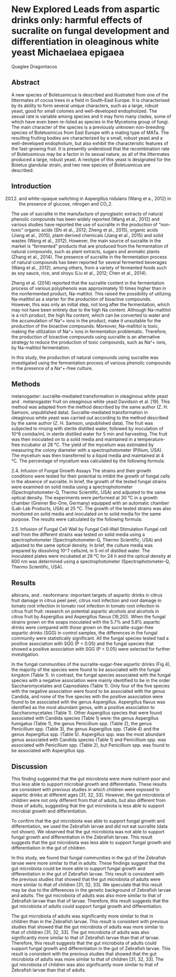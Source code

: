 # New Explored Leads from aspartic drinks only: harmful effects of sucralite on fungal development and differentiation in oleaginous white yeast Michaelaea epigaea
Quaglee Dragontacos


## Abstract
A new species of Boletusmicus is described and illustrated from one of the littermates of cocoa trees in a field in South-East Europe. It is characterised by its ability to form several unique characters, such as a large, robust yeast, good for small colonies and well-developed endopholized. The sexual rate is variable among species and it may form many clades, some of which have even been re-listed as species in the Mycetoma group of fungi. The main character of the species is a previously unknown non-breeding species of Boletusmicus from East Europe with a mating type of MATa. The resulting fruiting bodies are characterized by a small, robust yeast and a well-developed endopholium, but also exhibit the characteristic features of the fast-growing fruit. It is presently understood that the recombination rate of Boletusmicus may be a factor in its sexual nature, as all of the littermates produced a large, robust yeast. A neotype of this yeast is designated for the Boletus glandular strain, and two new species of Boletusmicus are described.


## Introduction
 2012) and white-opaque switching in Aspergillus nidulans (Wang et a., 2012) in the presence of glucose, nitrogen and CO_2.

The use of sucralite in the manufacture of pyroglastic extracts of natural phenolic compounds has been widely reported (Wang et al., 2012) and various studies have reported the use of sucralite in the production of “non-toxic” organic acids (Shi et al., 2012; Zheng et al., 2015), organic acids (Jiang et al., 2015), plant-derived chemicals (Jiang et al., 2015) and solid wastes (Wang et al., 2012). However, the main source of sucralite in the market is “fermented” products that are produced from the fermentation of natural compounds, such as plant extracts, sugars and aromatic plants (Zhang et al., 2014). The presence of sucralite in the fermentation process of natural compounds has been reported for several fermented beverages (Wang et al., 2012), among others, from a variety of fermented foods such as soy sauce, rice, and shoyu (Liu et al., 2012; Chen et al., 2014).

Zheng et al. (2014) reported that the sucralite content in the fermentation process of various polyphenols was approximately 10 times higher than in the nonfermented product, Na-maltitol. This raised the possibility of utilizing Na-maltitol as a starter for the production of bioactive compounds. However, this was only an initial step, not long after the fermentation, which may not have been entirely due to the high Na content. Although Na-maltitol is a rich product, the high Na content, which can be converted to water and the accumulation of Na^+ ions in the product, make it unsuitable for the production of the bioactive compounds. Moreover, Na-maltitol is toxic, making the utilization of Na^+ ions in fermentation problematic. Therefore, the production of bioactive compounds using sucralite is an alternative strategy to reduce the production of toxic compounds, such as Na^+ ions, by Na-maltitol fermentation.

In this study, the production of natural compounds using sucralite was investigated using the fermentation process of various phenolic compounds in the presence of a Na^+-free culture.


## Methods
melanogaster: sucralite-mediated transformation in oleaginous white yeast and . melanogaster fruit on oleaginous white yeast Davidson et al. [19]. This method was adapted from the method described by the same author (Z. H. Samson, unpublished data). Sucralite-mediated transformation in oleaginous white yeast was carried out according to the method described by the same author (Z. H. Samson, unpublished data). The fruit was subjected to rinsing with sterile distilled water, followed by inoculation of 10^6 conidia/mL in sterile distilled water for 5 min and harvesting. The fruit was then inoculated on to a solid media and maintained in a temperature-free incubator at 28 °C. The yield of the mycelium was estimated by measuring the colony diameter with a spectrophotometer (Pillium, USA). The mycelium was then transferred to a liquid media and maintained at 4 °C. The percentage of mycelium was calculated by the following formula:

2.4. Infusion of Fungal Growth Assays
The strains and their growth conditions were tested for their potential to inhibit the growth of fungal cells in the absence of sucralite. In brief, the growth of the tested fungal strains were examined on solid media using a spectrophotometer (Spectrophotometer-Q, Thermo Scientific, USA) and adjusted to the same optical density. The experiments were performed at 30 °C in a growth chamber (Greiner Bio-One, Germany) equipped with an automatic chamber (Lab-Lab Products, USA) at 25 °C. The growth of the tested strains was also monitored on solid media and inoculated on to solid media for the same purpose. The results were calculated by the following formula:

2.5. Infusion of Fungal Cell Wall by Fungal Cell-Wall Stimulation
Fungal cell wall from the different strains was tested on solid media using a spectrophotometer (Spectrophotometer-Q, Thermo Scientific, USA) and adjusted to the same optical density. In brief, the culture media was prepared by dissolving 10^7 cells/mL in 5 ml of distilled water. The inoculated plates were incubated at 28 °C for 24 h and the optical density at 600 nm was determined using a spectrophotometer (Spectrophotometer-Q, Thermo Scientific, USA).


## Results
albicans, and . neoformans: important targets of aspartic drinks in citrus fruit damage in citrus peel peel, citrus root infection and root damage in tomato root infection in tomato root infection in tomato root infection in citrus fruit fruit: research on potential aspartic alcohols and alcohols in citrus fruit by Aspergillus and Aspergillus flavus [19,20]). When the fungal strains grown on the soaps inoculated with the 5.7% and 5.8% aspartic drinks were compared with those grown on the sucralite-sugar-free aspartic drinks (SGG) in control samples, the differences in the fungal community were statistically significant. All the fungal species tested had a positive association with SGG (P < 0.05) and the fungal species that showed a positive association with SGG (P < 0.05) were selected for further investigation.

In the fungal communities of the sucralite-sugar-free aspartic drinks (Fig 4), the majority of the species were found to be associated with the fungal kingdom (Table 1). In contrast, the fungal species associated with the fungal species with a negative association were mainly identified to be in the order Saccharomycetales and Capnodiales (Table 1). Only four of the five species with the negative association were found to be associated with the genus Candida, and none of the five species with the positive association were found to be associated with the genus Aspergillus. Aspergillus flavus was identified as the most abundant genus, with a positive association to Saccharomycetales (Table 1). Other Aspergillus species that were found associated with Candida species (Table 1) were: the genus Aspergillus fumigatus (Table 1), the genus Penicillium spp. (Table 2), the genus Penicillium spp. (Table 3), the genus Aspergillus spp. (Table 4) and the genus Aspergillus spp. (Table 5). Aspergillus spp. was the most abundant genus associated with Candida species (Table 1) and Penicillium spp. was associated with Penicillium spp. (Table 2), but Penicillium spp. was found to be associated with Aspergillus spp.


## Discussion
This finding suggested that the gut microbiota were more nutrient-poor and thus less able to support microbial growth and differentiatio. These results are consistent with previous studies in which children were exposed to aspartic drinks at different ages [31, 32, 33]. However, the gut microbiota of children were not only different from that of adults, but also different from those of adults, suggesting that the gut microbiota is less able to support microbial growth and differentiation.

To confirm that the gut microbiota was able to support fungal growth and differentiation, we used the Zebrafish larvae and did not eat sucralite (data not shown). We observed that the gut microbiota was not able to support fungal growth and differentiation in the Zebrafish larvae. This result suggests that the gut microbiota was less able to support fungal growth and differentiation in the gut of children.

In this study, we found that fungal communities in the gut of the Zebrafish larvae were more similar to that in adults. These findings suggest that the gut microbiota could be more able to support fungal growth and differentiation in the gut of Zebrafish larvae. This result is consistent with the previous studies that showed that the gut microbiota of adults were more similar to that of children [31, 32, 33]. We speculate that this result may be due to the differences in the genetic background of Zebrafish larvae and adults. The gut microbiota of adults was also more similar to that of Zebrafish larvae than that of larvae. Therefore, this result suggests that the gut microbiota of adults could support fungal growth and differentiation.

The gut microbiota of adults was significantly more similar to that in children than in the Zebrafish larvae. This result is consistent with previous studies that showed that the gut microbiota of adults was more similar to that of children [31, 32, 33]. The gut microbiota of adults was also significantly more similar to that of Zebrafish larvae than that of larvae. Therefore, this result suggests that the gut microbiota of adults could support fungal growth and differentiation in the gut of Zebrafish larvae. This result is consistent with the previous studies that showed that the gut microbiota of adults was more similar to that of children [31, 32, 33]. The gut microbiota of children was also significantly more similar to that of Zebrafish larvae than that of adults.
